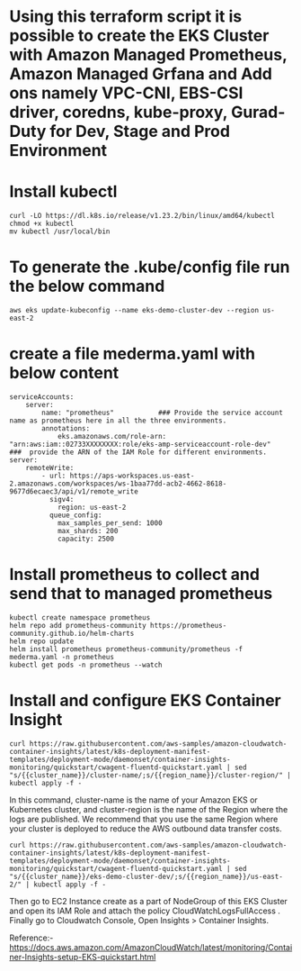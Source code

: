 # Using this terraform script it is possible to create the EKS Cluster with Amazon Managed Prometheus, Amazon Managed Grfana and Add ons namely VPC-CNI, EBS-CSI driver, coredns, kube-proxy, Gurad-Duty for Dev, Stage and Prod Environment


# Install kubectl 
```
curl -LO https://dl.k8s.io/release/v1.23.2/bin/linux/amd64/kubectl
chmod +x kubectl
mv kubectl /usr/local/bin
```

# To generate the .kube/config file run the below command
```
aws eks update-kubeconfig --name eks-demo-cluster-dev --region us-east-2    
```

# create a file mederma.yaml with below content
```
serviceAccounts:
    server:
        name: "prometheus"           ### Provide the service account name as prometheus here in all the three environments.
        annotations:
            eks.amazonaws.com/role-arn: "arn:aws:iam::02733XXXXXXXX:role/eks-amp-serviceaccount-role-dev"   ###  provide the ARN of the IAM Role for different environments.
server:
    remoteWrite:
        - url: https://aps-workspaces.us-east-2.amazonaws.com/workspaces/ws-1baa77dd-acb2-4662-8618-9677d6ecaec3/api/v1/remote_write
          sigv4:
            region: us-east-2
          queue_config:
            max_samples_per_send: 1000
            max_shards: 200
            capacity: 2500
```


# Install prometheus to collect and send that to managed prometheus
```
kubectl create namespace prometheus
helm repo add prometheus-community https://prometheus-community.github.io/helm-charts
helm repo update
helm install prometheus prometheus-community/prometheus -f mederma.yaml -n prometheus
kubectl get pods -n prometheus --watch
```

# Install and configure EKS Container Insight 
```
curl https://raw.githubusercontent.com/aws-samples/amazon-cloudwatch-container-insights/latest/k8s-deployment-manifest-templates/deployment-mode/daemonset/container-insights-monitoring/quickstart/cwagent-fluentd-quickstart.yaml | sed "s/{{cluster_name}}/cluster-name/;s/{{region_name}}/cluster-region/" | kubectl apply -f -
```

In this command, cluster-name is the name of your Amazon EKS or Kubernetes cluster, and cluster-region is the name of the Region where the logs are published. We recommend that you use the same Region where your cluster is deployed to reduce the AWS outbound data transfer costs.

```
curl https://raw.githubusercontent.com/aws-samples/amazon-cloudwatch-container-insights/latest/k8s-deployment-manifest-templates/deployment-mode/daemonset/container-insights-monitoring/quickstart/cwagent-fluentd-quickstart.yaml | sed "s/{{cluster_name}}/eks-demo-cluster-dev/;s/{{region_name}}/us-east-2/" | kubectl apply -f -
```

Then go to EC2 Instance create as a part of NodeGroup of this EKS Cluster and open its IAM Role and attach the policy CloudWatchLogsFullAccess . Finally go to Cloudwatch Console, Open Insights > Container Insights. 



Reference:- https://docs.aws.amazon.com/AmazonCloudWatch/latest/monitoring/Container-Insights-setup-EKS-quickstart.html
